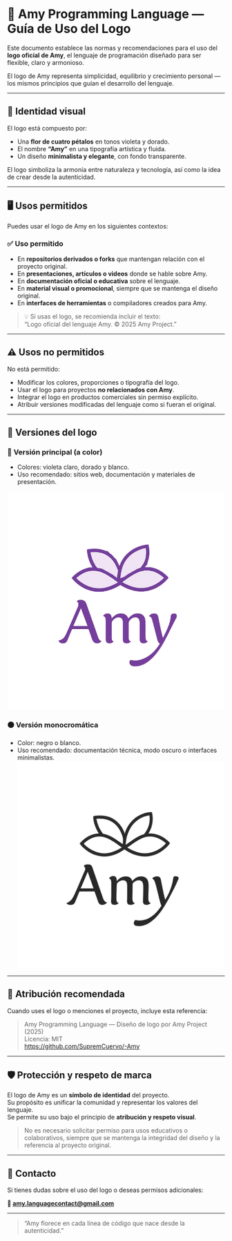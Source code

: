 # 🌸 Amy Programming Language — Guía de Uso del Logo

Este documento establece las normas y recomendaciones para el uso del **logo oficial de Amy**, el lenguaje de programación diseñado para ser flexible, claro y armonioso.

El logo de Amy representa simplicidad, equilibrio y crecimiento personal — los mismos principios que guían el desarrollo del lenguaje.

---

## 🎨 Identidad visual

El logo está compuesto por:

- Una **flor de cuatro pétalos** en tonos violeta y dorado.  
- El nombre **“Amy”** en una tipografía artística y fluida.  
- Un diseño **minimalista y elegante**, con fondo transparente.

El logo simboliza la armonía entre naturaleza y tecnología, así como la idea de crear desde la autenticidad.

---

## 🖥️ Usos permitidos

Puedes usar el logo de Amy en los siguientes contextos:

### ✅ **Uso permitido**
- En **repositorios derivados o forks** que mantengan relación con el proyecto original.  
- En **presentaciones, artículos o videos** donde se hable sobre Amy.  
- En **documentación oficial o educativa** sobre el lenguaje.  
- En **material visual o promocional**, siempre que se mantenga el diseño original.  
- En **interfaces de herramientas** o compiladores creados para Amy.

> 💡 Si usas el logo, se recomienda incluir el texto:  
> “Logo oficial del lenguaje Amy. © 2025 Amy Project.”

---

## ⚠️ Usos no permitidos

No está permitido:

- Modificar los colores, proporciones o tipografía del logo.  
- Usar el logo para proyectos **no relacionados con Amy**.  
- Integrar el logo en productos comerciales sin permiso explícito.  
- Atribuir versiones modificadas del lenguaje como si fueran el original.

---

## 🧩 Versiones del logo

### 🌸 **Versión principal (a color)**
- Colores: violeta claro, dorado y blanco.  
- Uso recomendado: sitios web, documentación y materiales de presentación.

![Amy Logo](https://raw.githubusercontent.com/SupremCuervo/-Amy/main/logo/amy_flower.png)

### ⚫ **Versión monocromática**
- Color: negro o blanco.  
- Uso recomendado: documentación técnica, modo oscuro o interfaces minimalistas.
![Amy Logo](https://raw.githubusercontent.com/SupremCuervo/-Amy/main/logo/amy_flower_black.png)

---

## 📘 Atribución recomendada

Cuando uses el logo o menciones el proyecto, incluye esta referencia:

> Amy Programming Language — Diseño de logo por Amy Project (2025)  
> Licencia: MIT  
> https://github.com/SupremCuervo/-Amy

---

## 🛡️ Protección y respeto de marca

El logo de Amy es un **símbolo de identidad** del proyecto.  
Su propósito es unificar la comunidad y representar los valores del lenguaje.  
Se permite su uso bajo el principio de **atribución y respeto visual**.

> No es necesario solicitar permiso para usos educativos o colaborativos,
> siempre que se mantenga la integridad del diseño y la referencia al proyecto original.

---

## 🌷 Contacto

Si tienes dudas sobre el uso del logo o deseas permisos adicionales:

**📧 amy.languagecontact@gmail.com**  

---

> “Amy florece en cada línea de código que nace desde la autenticidad.”
